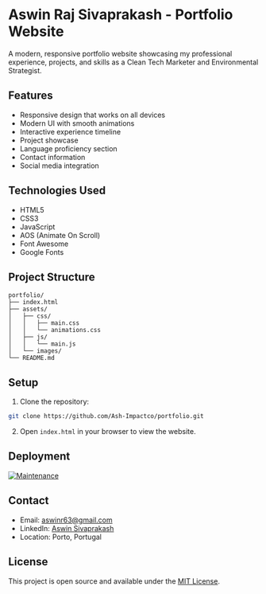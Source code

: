 # Aswin Raj Sivaprakash - Portfolio Website

A modern, responsive portfolio website showcasing my professional experience, projects, and skills as a Clean Tech Marketer and Environmental Strategist.

## Features

- Responsive design that works on all devices
- Modern UI with smooth animations
- Interactive experience timeline
- Project showcase
- Language proficiency section
- Contact information
- Social media integration

## Technologies Used

- HTML5
- CSS3
- JavaScript
- AOS (Animate On Scroll)
- Font Awesome
- Google Fonts

## Project Structure

```
portfolio/
├── index.html
├── assets/
│   ├── css/
│   │   ├── main.css
│   │   └── animations.css
│   ├── js/
│   │   └── main.js
│   └── images/
└── README.md
```

## Setup

1. Clone the repository:
```bash
git clone https://github.com/Ash-Impactco/portfolio.git
```

2. Open `index.html` in your browser to view the website.

## Deployment

[![Maintenance](https://img.shields.io/badge/maintained-yes-green.svg)](https://github.com/ash-impactco/portfolio/commits/master)
## Contact

- Email: aswinr63@gmail.com
- LinkedIn: [Aswin Sivaprakash](https://linkedin.com/in/aswin-sivaprakash)
- Location: Porto, Portugal

## License

This project is open source and available under the [MIT License](LICENSE). 

